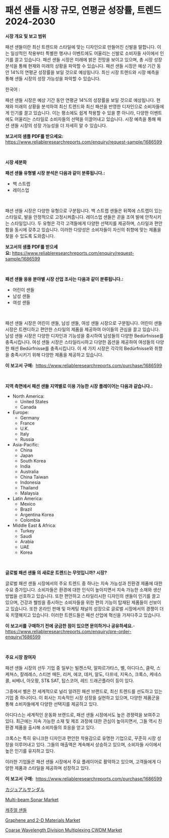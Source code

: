 <p><h1>패션 샌들 시장 규모, 연평균 성장률, 트렌드 2024-2030</h1></p><p><strong>시장 개요 및 보고 범위</strong></p>
<p><p>패션 샌들이란 최신 트렌드와 스타일에 맞는 디자인으로 만들어진 신발을 말합니다. 이는 일상적인 착용부터 특별한 행사나 이벤트에도 어울리는 신발로 소비자들 사이에서 인기를 끌고 있습니다. 패션 샌들 시장은 미래에 밝은 전망을 보이고 있으며, 총 시장 성장 분석을 통해 현재와 미래의 상황을 파악할 수 있습니다. 패션 샌들 시장은 예상 기간 동안 14%의 연평균 성장률을 보일 것으로 예상됩니다. 최신 시장 트렌드와 시장 예측을 통해 샌들 시장의 성장 가능성을 파악할 수 있습니다. </p><p>한국어 :</p><p>패션 샌들 시장은 예상 기간 동안 연평균 14%의 성장률을 보일 것으로 예상됩니다. 현재와 미래의 상황을 분석하여 최신 트렌드와 최신 패션을 반영한 디자인으로 소비자들에게 인기를 끌고 있습니다. 이는 평소에도 쉽게 착용할 수 있을 뿐 아니라, 다양한 이벤트에도 어울리는 스타일로 소비자들의 선택을 이끌어내고 있습니다. 시장 예측을 통해 패션 샌들 시장의 성장 가능성을 더 자세히 알 수 있습니다.</p></p>
<p><strong>보고서의 샘플 PDF를 받으세요:</strong> <a href="https://www.reliableresearchreports.com/enquiry/request-sample/1686599">https://www.reliableresearchreports.com/enquiry/request-sample/1686599</a></p>
<p>&nbsp;</p>
<p><strong>시장 세분화</strong></p>
<p><strong>패션 샌들 유형별 시장 분석은 다음과 같이 분류됩니다.:</strong></p>
<p><ul><li>백 스트랩</li><li>레이스업</li></ul></p>
<p>&nbsp;</p>
<p><p>패션 샌들 시장은 다양한 유형으로 구분됩니다. 백 스트랩 샌들은 뒤쪽에 스트랩이 있는 스타일로, 발을 안정적으로 고정시켜줍니다. 레이스업 샌들은 끈을 조여 발에 안착시키는 스타일입니다. 두 유형은 각각 고객들에게 다양한 선택지를 제공하며, 스타일과 편안함을 동시에 갖추고 있습니다. 이러한 다양성은 소비자들이 자신의 취향에 맞는 제품을 찾을 수 있도록 도와줍니다.</p></p>
<p><strong>보고서의 샘플 PDF를 받으세요:</strong>&nbsp;<a href="https://www.reliableresearchreports.com/enquiry/request-sample/1686599">https://www.reliableresearchreports.com/enquiry/request-sample/1686599</a></p>
<p>&nbsp;</p>
<p><strong> 패션 샌들 응용 분야별 시장 산업 조사는 다음과 같이 분류됩니다.:</strong></p>
<p><ul><li>어린이 샌들</li><li>남성 샌들</li><li>여성 샌들</li></ul></p>
<p>&nbsp;</p>
<p><p>패션 샌들 시장은 어린이 샌들, 남성 샌들, 여성 샌들 시장으로 구분됩니다. 어린이 샌들 시장은 트렌디하고 편안한 스타일의 제품을 제공하여 아이들의 관심을 끌고 있습니다. 남성 샌들 시장은 다양한 디자인과 기능성을 중시하여 남성들의 다양한 Bedürfnisse를 충족시킵니다. 여성 샌들 시장은 스타일리시하고 다양한 옵션을 제공하여 여성들의 다양한 패션 Bedürfnisse를 충족시킵니다. 이 세 가지 시장은 각각의 Bedürfnisse와 취향을 충족시키기 위해 다양한 제품을 제공하고 있습니다.</p></p>
<p><strong>이 보고서 구매:</strong>&nbsp; <a href="https://www.reliableresearchreports.com/purchase/1686599">https://www.reliableresearchreports.com/purchase/1686599</a></p>
<p>&nbsp;</p>
<p><strong>지역 측면에서 패션 샌들 지역별로 이용 가능한 시장 플레이어는 다음과 같습니다.:</strong></p>
<p><ul>
    <li>
        North America:
        <ul>
            <li>United States</li>
            <li>Canada</li>
        </ul>
    </li>
    <li>
        Europe:
        <ul>
            <li>Germany</li>
            <li>France</li>
            <li>U.K.</li>
            <li>Italy</li>
            <li>Russia</li>
        </ul>
    </li>
    <li>
        Asia-Pacific:
        <ul>
            <li>China</li>
            <li>Japan</li>
            <li>South Korea</li>
            <li>India</li>
            <li>Australia</li>
            <li>China Taiwan</li>
            <li>Indonesia</li>
            <li>Thailand</li>
            <li>Malaysia</li>
        </ul>
    </li>
    <li>
        Latin America:
        <ul>
            <li>Mexico</li>
            <li>Brazil</li>
            <li>Argentina Korea</li>
            <li>Colombia</li>
        </ul>
    </li>
    <li>
        Middle East & Africa:
        <ul>
            <li>Turkey</li>
            <li>Saudi</li>
            <li>Arabia</li>
            <li>UAE</li>
            <li>Korea</li>
        </ul>
    </li>
    </ul></p>
<p>&nbsp;</p>
<p><strong>글로벌 패션 샌들 의 새로운 트렌드는 무엇입니까? 시장?</strong></p>
<p><p>글로벌 패션 샌들 시장에서의 주요 트렌드 중 하나는 지속 가능성과 친환경 제품에 대한 수요 증가입니다. 소비자들은 환경에 대한 인식이 높아지면서 지속 가능한 소재와 생산 방법을 선호하고 있습니다. 또한 편안하고 스타일리시한 디자인의 샌들이 인기를 끌고 있으며, 건강과 웰빙을 중시하는 소비자들을 위한 편의 기능이 탑재된 제품들이 선보이고 있습니다. 또한 온라인 판매 및 마케팅 채널의 성장으로 글로벌 시장에서의 경쟁이 더욱 치열해지고 있습니다. 이러한 트렌드들은 패션 산업에 혁신을 가져다주고 있습니다.</p></p>
<p><strong>이 보고서를 구매하기 전에 궁금한 점이 있으면 문의하거나 공유하세요.</strong>- <a href="https://www.reliableresearchreports.com/enquiry/pre-order-enquiry/1686599">https://www.reliableresearchreports.com/enquiry/pre-order-enquiry/1686599</a></p>
<p>&nbsp;</p>
<p><strong>주요 시장 참여자</strong></p>
<p><p>패션 샌들 시장의 선두 기업 중 일부는 빌켄스탁, 알파르가타스, 벨, 아디다스, 클락, 스케쳐스, 칼레레스, 스티븐 매든, 리커, 에코, 데커, 알도, 다프네, 지옥스, 크록스, 케네스 콜, 씨베너, 아오팡, ST& SAT, 탑스코어, 레드 드래곤플라이 등이 있다. </p><p>그중에서 벨은 전 세계적으로 널리 알려진 패션 브랜드로, 최신 트렌드를 선도하고 있는 기업 중 하나이다. 이 회사는 지속적인 시장 성장을 실현하고 있으며, 다양한 제품군을 통해 소비자들에게 다양한 선택지를 제공하고 있다. </p><p>아디다스는 세계적인 운동화 브랜드로, 패션 샌들 시장에서도 높은 경쟁력을 보여주고 있다. 최근에는 지속 가능한 소재 및 제조 과정에 대한 관심이 높아지면서, 그들 역시 친환경 제품을 출시해 소비자들의 호응을 얻고 있다. </p><p>크록스는 특히 유니크한 디자인과 편안한 착용감으로 유명한 기업으로, 꾸준히 시장 성장을 이루어내고 있다. 그들의 매출액은 계속해서 상승하고 있으며, 소비자들 사이에서 높은 인기를 유지하고 있다. </p><p>이러한 기업들은 패션 샌들 시장에서 주요 플레이어로 활약하고 있으며, 고객들에게 다양한 제품과 스타일을 제공하며 성장하고 있다.</p></p>
<p><strong>이 보고서 구매:</strong>&nbsp;&nbsp;<a href="https://www.reliableresearchreports.com/purchase/1686599">https://www.reliableresearchreports.com/purchase/1686599</a></p>
<p><p><a href="https://github.com/mcbeesbxa270/Market-Research-Report-List-1/blob/main/3396817185740.md">カジュアルサンダル</a></p><p><a href="https://acidic-farm-354.notion.site/Multi-beam-Sonar-Market-Size-Growth-Outlook-from-2024-to-2031-projecting-at-Market-s-Trends-Analys-a860d882e7024fc48a4c273c7fc157ee">Multi-beam Sonar Market</a></p><p><a href="https://github.com/vskv4779xr1/Market-Research-Report-List-1/blob/main/3273957185735.md">캐주얼 샌들</a></p><p><a href="https://issuu.com/reportprime-2/docs/graphene-and-2-d-materials-market-size-2030.pptx">Graphene and 2-D Materials Market</a></p><p><a href="https://github.com/BryceTownsendr/Market-Research-Report-List-3/blob/main/coarse-wavelength-division-multiplexing-cwdm-market.md">Coarse Wavelength Division Multiplexing CWDM Market</a></p></p>
